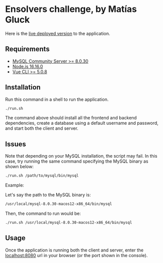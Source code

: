 # Ensolvers challenge, by Matías Gluck

Here is the [live deployed version](https://ensolvers-matiasurielgluck.netlify.app/) to the application.

## Requirements

- [MySQL Community Server >= 8.0.30](https://dev.mysql.com/downloads/mysql/)
- [Node.js 16.16.0](https://nodejs.org/)
- [Vue CLI >= 5.0.8](https://cli.vuejs.org/)

## Installation

Run this command in a shell to run the application.

```bash
./run.sh
```

The command above should install all the frontend and backend dependencies, create a database using a default username and password, and start both the client and server.

## Issues

Note that depending on your MySQL installation, the script may fail. In this case, try running the same command specifying the MySQL binary as shown below:

```bash
./run.sh /path/to/mysql/bin/mysql
```

Example:

Let's say the path to the MySQL binary is:
```bash
/usr/local/mysql-8.0.30-macos12-x86_64/bin/mysql
```

Then, the command to run would be:
```bash
./run.sh /usr/local/mysql-8.0.30-macos12-x86_64/bin/mysql
```

## Usage

Once the application is running both the client and server, enter the [localhost:8080](http://localhost:8080) url in your browser (or the port shown in the console).